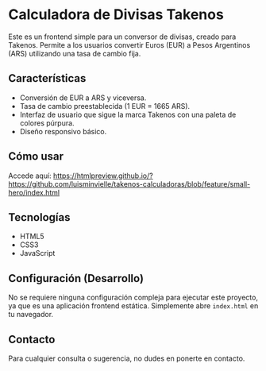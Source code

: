 # Calculadora de Divisas Takenos

Este es un frontend simple para un conversor de divisas, creado para Takenos. Permite a los usuarios convertir Euros (EUR) a Pesos Argentinos (ARS) utilizando una tasa de cambio fija.

## Características

- Conversión de EUR a ARS y viceversa.
- Tasa de cambio preestablecida (1 EUR = 1665 ARS).
- Interfaz de usuario que sigue la marca Takenos con una paleta de colores púrpura.
- Diseño responsivo básico.

## Cómo usar

Accede aquí: https://htmlpreview.github.io/?https://github.com/luisminvielle/takenos-calculadoras/blob/feature/small-hero/index.html

## Tecnologías

- HTML5
- CSS3
- JavaScript

## Configuración (Desarrollo)

No se requiere ninguna configuración compleja para ejecutar este proyecto, ya que es una aplicación frontend estática. Simplemente abre `index.html` en tu navegador.

## Contacto

Para cualquier consulta o sugerencia, no dudes en ponerte en contacto.
